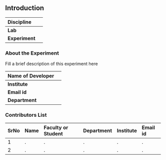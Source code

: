 ## Introduction


<b>Discipline | <b> 
:--|:--|
<b> Lab | <b> 
<b> Experiment|     <b> 

### About the Experiment 

Fill a brief description of this experiment here

<b>Name of Developer | <b> 
:--|:--|
<b> Institute | <b>
<b> Email id|     <b>  
<b> Department |

### Contributors List

SrNo | Name | Faculty or Student | Department| Institute | Email id
:--|:--|:--|:--|:--|:--|
1 | . | . | . | . | .
2 | . | . | . | . | .
